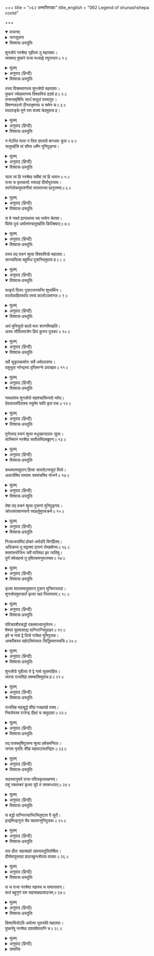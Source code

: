 +++
title = "०६२ अम्बरीशयज्ञः"
title_english = "062 Legend of shunashshepa contd"

+++
<details open><summary>वाचनम्</summary>
<div caption="श्रीराम-हरिसीताराममूर्ति-घनपाठिभ्यां वचनम्" class="audioEmbed" src="https://archive.org/download/Ramayana-recitation-Sriram-harisItArAmamUrti-Ghanapaati-v2/Kanda_1/Kanda_1_BK-062-Ambareesha_Yagnaha.mp3"></div>
</details>

<details><summary>भागसूचना</summary>

62. विश्वामित्रद्वारा शुनःशेपकी रक्षाका सफल प्रयत्न और तपस्या
</details>

<details open><summary>विश्वास-प्रस्तुतिः</summary>

शुनःशेपं नरश्रेष्ठ गृहीत्वा तु महायशाः।  
व्यश्रमत् पुष्करे राजा मध्याह्ने रघुनन्दन॥ १॥
</details>

<details><summary>मूलम्</summary>

शुनःशेपं नरश्रेष्ठ गृहीत्वा तु महायशाः।  
व्यश्रमत् पुष्करे राजा मध्याह्ने रघुनन्दन॥ १॥
</details>

<details><summary>अनुवाद (हिन्दी)</summary>

[ शतानन्दजी बोले—] नरश्रेष्ठ रघुनन्दन! महायशस्वी राजा अम्बरीष शुनःशेपको साथ लेकर दोपहरके समय पुष्कर तीर्थमें आये और वहाँ विश्राम करने लगे॥ १॥
</details>

<details open><summary>विश्वास-प्रस्तुतिः</summary>

तस्य विश्रममाणस्य शुनःशेपो महायशाः।  
पुष्करं ज्येष्ठमागम्य विश्वामित्रं ददर्श ह॥ २॥  
तप्यन्तमृषिभिः सार्धं मातुलं परमातुरः।  
विषण्णवदनो दीनस्तृष्णया च श्रमेण च॥ ३॥  
पपाताङ्के मुने राम वाक्यं चेदमुवाच ह।
</details>

<details><summary>मूलम्</summary>

तस्य विश्रममाणस्य शुनःशेपो महायशाः।  
पुष्करं ज्येष्ठमागम्य विश्वामित्रं ददर्श ह॥ २॥  
तप्यन्तमृषिभिः सार्धं मातुलं परमातुरः।  
विषण्णवदनो दीनस्तृष्णया च श्रमेण च॥ ३॥  
पपाताङ्के मुने राम वाक्यं चेदमुवाच ह।
</details>

<details><summary>अनुवाद (हिन्दी)</summary>

श्रीराम! जब वे विश्राम करने लगे, उस समय महायशस्वी शुनःशेप ज्येष्ठ पुष्करमें आकर ऋषियोंके साथ तपस्या करते हुए अपने मामा विश्वामित्रसे मिला। वह अत्यन्त आतुर एवं दीन हो रहा था। उसके मुखपर विषाद छा गया था। वह भूख-प्यास और परिश्रमसे दीन हो मुनिकी गोदमें गिर पड़ा और इस प्रकार बोला—॥ २-३ १/२॥
</details>

<details open><summary>विश्वास-प्रस्तुतिः</summary>

न मेऽस्ति माता न पिता ज्ञातयो बान्धवाः कुतः॥ ४॥  
त्रातुमर्हसि मां सौम्य धर्मेण मुनिपुङ्गव।
</details>

<details><summary>मूलम्</summary>

न मेऽस्ति माता न पिता ज्ञातयो बान्धवाः कुतः॥ ४॥  
त्रातुमर्हसि मां सौम्य धर्मेण मुनिपुङ्गव।
</details>

<details><summary>अनुवाद (हिन्दी)</summary>

‘सौम्य! मुनिपुंगव! न मेरे माता हैं, न पिता, फिर भाई-बन्धु कहाँसे हो सकते हैं। (मैं असहाय हूँ अतः) आप ही धर्मके द्वारा मेरी रक्षा कीजिये॥ ४ १/२॥
</details>

<details open><summary>विश्वास-प्रस्तुतिः</summary>

त्राता त्वं हि नरश्रेष्ठ सर्वेषां त्वं हि भावनः॥ ५॥  
राजा च कृतकार्यः स्यादहं दीर्घायुरव्ययः।  
स्वर्गलोकमुपाश्नीयां तपस्तप्त्वा ह्यनुत्तमम्॥ ६॥
</details>

<details><summary>मूलम्</summary>

त्राता त्वं हि नरश्रेष्ठ सर्वेषां त्वं हि भावनः॥ ५॥  
राजा च कृतकार्यः स्यादहं दीर्घायुरव्ययः।  
स्वर्गलोकमुपाश्नीयां तपस्तप्त्वा ह्यनुत्तमम्॥ ६॥
</details>

<details><summary>अनुवाद (हिन्दी)</summary>

‘नरश्रेष्ठ! आप सबके रक्षक तथा अभीष्ट वस्तुकी प्राप्ति करानेवाले हैं। ये राजा अम्बरीष कृतार्थ हो जायँ और मैं भी विकाररहित दीर्घायु होकर सर्वोत्तम तपस्या करके स्वर्गलोक प्राप्त कर लूँ—ऐसी कृपा कीजिये॥ ५-६॥
</details>

<details open><summary>विश्वास-प्रस्तुतिः</summary>

स मे नाथो ह्यनाथस्य भव भव्येन चेतसा।  
पितेव पुत्रं धर्मात्मंस्त्रातुमर्हसि किल्बिषात्॥ ७॥
</details>

<details><summary>मूलम्</summary>

स मे नाथो ह्यनाथस्य भव भव्येन चेतसा।  
पितेव पुत्रं धर्मात्मंस्त्रातुमर्हसि किल्बिषात्॥ ७॥
</details>

<details><summary>अनुवाद (हिन्दी)</summary>

‘धर्मात्मन्! आप अपने निर्मलचित्तसे मुझ अनाथके नाथ (असहायके संरक्षक) हो जायँ। जैसे पिता अपने पुत्रकी रक्षा करता है, उसी प्रकार आप मुझे इस पापमूलक विपत्तिसे बचाइये’॥ ७॥
</details>

<details open><summary>विश्वास-प्रस्तुतिः</summary>

तस्य तद् वचनं श्रुत्वा विश्वामित्रो महातपाः।  
सान्त्वयित्वा बहुविधं पुत्रानिदमुवाच ह॥ ८॥
</details>

<details><summary>मूलम्</summary>

तस्य तद् वचनं श्रुत्वा विश्वामित्रो महातपाः।  
सान्त्वयित्वा बहुविधं पुत्रानिदमुवाच ह॥ ८॥
</details>

<details><summary>अनुवाद (हिन्दी)</summary>

शुनःशेपकी वह बात सुनकर महातपस्वी विश्वामित्र उसे नाना प्रकारसे सान्त्वना दे अपने पुत्रोंसे इस प्रकार बोले—॥ ८॥
</details>

<details open><summary>विश्वास-प्रस्तुतिः</summary>

यत्कृते पितरः पुत्राञ्जनयन्ति शुभार्थिनः।  
परलोकहितार्थाय तस्य कालोऽयमागतः॥ ९॥
</details>

<details><summary>मूलम्</summary>

यत्कृते पितरः पुत्राञ्जनयन्ति शुभार्थिनः।  
परलोकहितार्थाय तस्य कालोऽयमागतः॥ ९॥
</details>

<details><summary>अनुवाद (हिन्दी)</summary>

‘बच्चो! शुभकी अभिलाषा रखनेवाले पिता जिस पारलौकिक हितके उद्देश्यसे पुत्रोंको जन्म देते हैं, उसकी पूर्तिका यह समय आ गया है॥ ९॥
</details>

<details open><summary>विश्वास-प्रस्तुतिः</summary>

अयं मुनिसुतो बालो मत्तः शरणमिच्छति।  
अस्य जीवितमात्रेण प्रियं कुरुत पुत्रकाः॥ १०॥
</details>

<details><summary>मूलम्</summary>

अयं मुनिसुतो बालो मत्तः शरणमिच्छति।  
अस्य जीवितमात्रेण प्रियं कुरुत पुत्रकाः॥ १०॥
</details>

<details><summary>अनुवाद (हिन्दी)</summary>

‘पुत्रो! यह बालक मुनिकुमार मुझसे अपनी रक्षा चाहता है, तुमलोग अपना जीवनमात्र देकर इसका प्रिय करो॥
</details>

<details open><summary>विश्वास-प्रस्तुतिः</summary>

सर्वे सुकृतकर्माणः सर्वे धर्मपरायणाः।  
पशुभूता नरेन्द्रस्य तृप्तिमग्नेः प्रयच्छत॥ ११॥
</details>

<details><summary>मूलम्</summary>

सर्वे सुकृतकर्माणः सर्वे धर्मपरायणाः।  
पशुभूता नरेन्द्रस्य तृप्तिमग्नेः प्रयच्छत॥ ११॥
</details>

<details><summary>अनुवाद (हिन्दी)</summary>

‘तुम सब-के-सब पुण्यात्मा और धर्मपरायण हो। अतः राजाके यज्ञमें पशु बनकर अग्निदेवको तृप्ति प्रदान करो॥ ११॥
</details>

<details open><summary>विश्वास-प्रस्तुतिः</summary>

नाथवांश्च शुनःशेपो यज्ञश्चाविघ्नतो भवेत्।  
देवतास्तर्पिताश्च स्युर्मम चापि कृतं वचः॥ १२॥
</details>

<details><summary>मूलम्</summary>

नाथवांश्च शुनःशेपो यज्ञश्चाविघ्नतो भवेत्।  
देवतास्तर्पिताश्च स्युर्मम चापि कृतं वचः॥ १२॥
</details>

<details><summary>अनुवाद (हिन्दी)</summary>

‘इससे शुनःशेप सनाथ होगा, राजाका यज्ञ भी बिना किसी विघ्न-बाधाके पूर्ण हो जायगा, देवता भी तृप्त होंगे और तुम्हारे द्वारा मेरी आज्ञाका पालन भी हो जायगा’॥ १२॥
</details>

<details open><summary>विश्वास-प्रस्तुतिः</summary>

मुनेस्तद् वचनं श्रुत्वा मधुच्छन्दादयः सुताः।  
साभिमानं नरश्रेष्ठ सलीलमिदमब्रुवन्॥ १३॥
</details>

<details><summary>मूलम्</summary>

मुनेस्तद् वचनं श्रुत्वा मधुच्छन्दादयः सुताः।  
साभिमानं नरश्रेष्ठ सलीलमिदमब्रुवन्॥ १३॥
</details>

<details><summary>अनुवाद (हिन्दी)</summary>

‘नरश्रेष्ठ! विश्वामित्र मुनिका वह वचन सुनकर उनके मधुच्छन्द आदि पुत्र अभिमान और अवहेलनापूर्वक इस प्रकार बोले—॥ १३॥
</details>

<details open><summary>विश्वास-प्रस्तुतिः</summary>

कथमात्मसुतान् हित्वा त्रायसेऽन्यसुतं विभो।  
अकार्यमिव पश्यामः श्वमांसमिव भोजने॥ १४॥
</details>

<details><summary>मूलम्</summary>

कथमात्मसुतान् हित्वा त्रायसेऽन्यसुतं विभो।  
अकार्यमिव पश्यामः श्वमांसमिव भोजने॥ १४॥
</details>

<details><summary>अनुवाद (हिन्दी)</summary>

‘प्रभो! आप अपने बहुत-से पुत्रोंको त्यागकर दूसरेके एक पुत्रकी रक्षा कैसे करते हैं? जैसे पवित्र भोजनमें कुत्तेका मांस पड़ जाय तो वह अग्राह्य हो जाता है, उसी प्रकार जहाँ अपने पुत्रोंकी रक्षा आवश्यक हो, वहाँ दूसरेके पुत्रकी रक्षाके कार्यको हम अकर्त्तव्यकी कोटिमें ही देखते हैं’॥ १४॥
</details>

<details open><summary>विश्वास-प्रस्तुतिः</summary>

तेषां तद् वचनं श्रुत्वा पुत्राणां मुनिपुङ्गवः।  
क्रोधसंरक्तनयनो व्याहर्तुमुपचक्रमे॥ १५॥
</details>

<details><summary>मूलम्</summary>

तेषां तद् वचनं श्रुत्वा पुत्राणां मुनिपुङ्गवः।  
क्रोधसंरक्तनयनो व्याहर्तुमुपचक्रमे॥ १५॥
</details>

<details><summary>अनुवाद (हिन्दी)</summary>

उन पुत्रोंका वह कथन सुनकर मुनिवर विश्वामित्रके नेत्र क्रोधसे लाल हो गये। वे इस प्रकार कहने लगे—॥ १५॥
</details>

<details open><summary>विश्वास-प्रस्तुतिः</summary>

निःसाध्वसमिदं प्रोक्तं धर्मादपि विगर्हितम्।  
अतिक्रम्य तु मद्वाक्यं दारुणं रोमहर्षणम्॥ १६॥  
श्वमांसभोजिनः सर्वे वासिष्ठा इव जातिषु।  
पूर्णं वर्षसहस्रं तु पृथिव्यामनुवत्स्यथ॥ १७॥
</details>

<details><summary>मूलम्</summary>

निःसाध्वसमिदं प्रोक्तं धर्मादपि विगर्हितम्।  
अतिक्रम्य तु मद्वाक्यं दारुणं रोमहर्षणम्॥ १६॥  
श्वमांसभोजिनः सर्वे वासिष्ठा इव जातिषु।  
पूर्णं वर्षसहस्रं तु पृथिव्यामनुवत्स्यथ॥ १७॥
</details>

<details><summary>अनुवाद (हिन्दी)</summary>

‘अरे! तुमलोगोंने निर्भय होकर ऐसी बात कही है, जो धर्मसे रहित एवं निन्दित है। मेरी आज्ञाका उल्लङ्घन करके जो यह दारुण एवं रोमाञ्चकारी बात तुमने मुँहसे निकाली है, इस अपराधके कारण तुम सब लोग भी वसिष्ठके पुत्रोंकी भाँति कुत्तेका मांस खानेवाली मुष्टिक आदि जातियोंमें जन्म लेकर पूरे एक हजार वर्षोंतक इस पृथ्वीपर रहोगे’॥ १६-१७॥
</details>

<details open><summary>विश्वास-प्रस्तुतिः</summary>

कृत्वा शापसमायुक्तान् पुत्रान् मुनिवरस्तदा।  
शुनःशेपमुवाचार्तं कृत्वा रक्षां निरामयाम्॥ १८॥
</details>

<details><summary>मूलम्</summary>

कृत्वा शापसमायुक्तान् पुत्रान् मुनिवरस्तदा।  
शुनःशेपमुवाचार्तं कृत्वा रक्षां निरामयाम्॥ १८॥
</details>

<details><summary>अनुवाद (हिन्दी)</summary>

इस प्रकार अपने पुत्रोंको शाप देकर मुनिवर विश्वामित्रने उस समय शोकार्त शुनःशेपकी निर्विघ्न रक्षा करके उससे इस प्रकार कहा—॥ १८॥
</details>

<details open><summary>विश्वास-प्रस्तुतिः</summary>

पवित्रपाशैराबद्धो रक्तमाल्यानुलेपनः।  
वैष्णवं यूपमासाद्य वाग्भिरग्निमुदाहर॥ १९॥  
इमे च गाथे द्वे दिव्ये गायेथा मुनिपुत्रक।  
अम्बरीषस्य यज्ञेऽस्मिंस्ततः सिद्धिमवाप्स्यसि॥ २०॥
</details>

<details><summary>मूलम्</summary>

पवित्रपाशैराबद्धो रक्तमाल्यानुलेपनः।  
वैष्णवं यूपमासाद्य वाग्भिरग्निमुदाहर॥ १९॥  
इमे च गाथे द्वे दिव्ये गायेथा मुनिपुत्रक।  
अम्बरीषस्य यज्ञेऽस्मिंस्ततः सिद्धिमवाप्स्यसि॥ २०॥
</details>

<details><summary>अनुवाद (हिन्दी)</summary>

‘मुनिकुमार! अम्बरीषके इस यज्ञमें जब तुम्हें कुश आदिके पवित्र पाशोंसे बाँधकर लाल फूलोंकी माला और लाल चन्दन धारण करा दिया जाय, उस समय तुम विष्णुदेवता-सम्बन्धी यूपके पास जाकर वाणीद्वारा अग्निकी (इन्द्र और विष्णुकी) स्तुति करना और इन दो दिव्य गाथाओंका गान करना। इससे तुम मनोवांछित सिद्धि प्राप्त कर लोगे’॥ १९-२०॥
</details>

<details open><summary>विश्वास-प्रस्तुतिः</summary>

शुनःशेपो गृहीत्वा ते द्वे गाथे सुसमाहितः।  
त्वरया राजसिंहं तमम्बरीषमुवाच ह॥ २१॥
</details>

<details><summary>मूलम्</summary>

शुनःशेपो गृहीत्वा ते द्वे गाथे सुसमाहितः।  
त्वरया राजसिंहं तमम्बरीषमुवाच ह॥ २१॥
</details>

<details><summary>अनुवाद (हिन्दी)</summary>

शुनःशेपने एकाग्रचित्त होकर उन दोनों गाथाओंको ग्रहण किया और राजसिंह अम्बरीषके पास जाकर उनसे शीघ्रतापूर्वक कहा—॥ २१॥
</details>

<details open><summary>विश्वास-प्रस्तुतिः</summary>

राजसिंह महाबुद्धे शीघ्रं गच्छावहे वयम्।  
निवर्तयस्व राजेन्द्र दीक्षां च समुदाहर॥ २२॥
</details>

<details><summary>मूलम्</summary>

राजसिंह महाबुद्धे शीघ्रं गच्छावहे वयम्।  
निवर्तयस्व राजेन्द्र दीक्षां च समुदाहर॥ २२॥
</details>

<details><summary>अनुवाद (हिन्दी)</summary>

‘राजेन्द्र! परम बुद्धिमान् राजसिंह! अब हम दोनों शीघ्र चलें। आप यज्ञकी दीक्षा लें और यज्ञकार्य सम्पन्न करें’॥ २२॥
</details>

<details open><summary>विश्वास-प्रस्तुतिः</summary>

तद् वाक्यमृषिपुत्रस्य श्रुत्वा हर्षसमन्वितः।  
जगाम नृपतिः शीघ्रं यज्ञवाटमतन्द्रितः॥ २३॥
</details>

<details><summary>मूलम्</summary>

तद् वाक्यमृषिपुत्रस्य श्रुत्वा हर्षसमन्वितः।  
जगाम नृपतिः शीघ्रं यज्ञवाटमतन्द्रितः॥ २३॥
</details>

<details><summary>अनुवाद (हिन्दी)</summary>

ऋषिकुमारका वह वचन सुनकर राजा अम्बरीष आलस्य छोड़ हर्षसे उत्फुल्ल हो शीघ्रतापूर्वक यज्ञशालामें गये॥ २३॥
</details>

<details open><summary>विश्वास-प्रस्तुतिः</summary>

सदस्यानुमते राजा पवित्रकृतलक्षणम्।  
पशुं रक्ताम्बरं कृत्वा यूपे तं समबन्धयत्॥ २४॥
</details>

<details><summary>मूलम्</summary>

सदस्यानुमते राजा पवित्रकृतलक्षणम्।  
पशुं रक्ताम्बरं कृत्वा यूपे तं समबन्धयत्॥ २४॥
</details>

<details><summary>अनुवाद (हिन्दी)</summary>

वहाँ सदस्यकी अनुमति ले राजा अम्बरीषने शुनःशेपको कुशके पवित्र पाशसे बाँधकर उसे पशुके लक्षणसे सम्पन्न कर दिया और यज्ञ-पशुको लाल वस्त्र पहिनाकर यूपमें बाँध दिया॥ २४॥
</details>

<details open><summary>विश्वास-प्रस्तुतिः</summary>

स बद्धो वाग्भिरग्र्याभिरभितुष्टाव वै सुरौ।  
इन्द्रमिन्द्रानुजं चैव यथावन्मुनिपुत्रकः॥ २५॥
</details>

<details><summary>मूलम्</summary>

स बद्धो वाग्भिरग्र्याभिरभितुष्टाव वै सुरौ।  
इन्द्रमिन्द्रानुजं चैव यथावन्मुनिपुत्रकः॥ २५॥
</details>

<details><summary>अनुवाद (हिन्दी)</summary>

बँधे हुए मुनिपुत्र शुनःशेपने उत्तम वाणीद्वारा इन्द्र और उपेन्द्र इन दोनों देवताओंकी यथावत् स्तुति की॥ २५॥
</details>

<details open><summary>विश्वास-प्रस्तुतिः</summary>

ततः प्रीतः सहस्राक्षो रहस्यस्तुतितोषितः।  
दीर्घमायुस्तदा प्रादाच्छुनःशेपाय वासवः॥ २६॥
</details>

<details><summary>मूलम्</summary>

ततः प्रीतः सहस्राक्षो रहस्यस्तुतितोषितः।  
दीर्घमायुस्तदा प्रादाच्छुनःशेपाय वासवः॥ २६॥
</details>

<details><summary>अनुवाद (हिन्दी)</summary>

उस रहस्यभूत स्तुतिसे संतुष्ट होकर सहस्र नेत्रधारी इन्द्र बड़े प्रसन्न हुए। उस समय उन्होंने शुनःशेपको दीर्घायु प्रदान की॥ २६॥
</details>

<details open><summary>विश्वास-प्रस्तुतिः</summary>

स च राजा नरश्रेष्ठ यज्ञस्य च समाप्तवान्।  
फलं बहुगुणं राम सहस्राक्षप्रसादजम्॥ २७॥
</details>

<details><summary>मूलम्</summary>

स च राजा नरश्रेष्ठ यज्ञस्य च समाप्तवान्।  
फलं बहुगुणं राम सहस्राक्षप्रसादजम्॥ २७॥
</details>

<details><summary>अनुवाद (हिन्दी)</summary>

नरश्रेष्ठ श्रीराम! राजा अम्बरीषने भी देवराज इन्द्रकी कृपासे उस यज्ञका बहुगुणसम्पन्न उत्तम फल प्राप्त किया॥ २७॥
</details>

<details open><summary>विश्वास-प्रस्तुतिः</summary>

विश्वामित्रोऽपि धर्मात्मा भूयस्तेपे महातपाः।  
पुष्करेषु नरश्रेष्ठ दशवर्षशतानि च॥ २८॥
</details>

<details><summary>मूलम्</summary>

विश्वामित्रोऽपि धर्मात्मा भूयस्तेपे महातपाः।  
पुष्करेषु नरश्रेष्ठ दशवर्षशतानि च॥ २८॥
</details>

<details><summary>अनुवाद (हिन्दी)</summary>

पुरुषप्रवर! इसके बाद महातपस्वी धर्मात्मा विश्वामित्रने भी पुष्कर तीर्थमें पुनः एक हजार वर्षोंतक तीव्र तपस्या की॥ २८॥
</details>

<details><summary>समाप्तिः</summary>

इत्यार्षे श्रीमद्रामायणे वाल्मीकीये आदिकाव्ये बालकाण्डे द्विषष्टितमः सर्गः॥ ६२॥  
इस प्रकार श्रीवाल्मीकिनिर्मित आर्षरामायण आदिकाव्यके बालकाण्डमें बासठवाँ सर्ग पूरा हुआ॥ ६२॥
</details>

